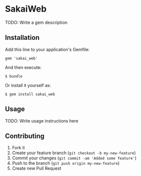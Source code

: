 # SakaiWeb

TODO: Write a gem description

## Installation

Add this line to your application's Gemfile:

    gem 'sakai_web'

And then execute:

    $ bundle

Or install it yourself as:

    $ gem install sakai_web

## Usage

TODO: Write usage instructions here

## Contributing

1. Fork it
2. Create your feature branch (`git checkout -b my-new-feature`)
3. Commit your changes (`git commit -am 'Added some feature'`)
4. Push to the branch (`git push origin my-new-feature`)
5. Create new Pull Request
